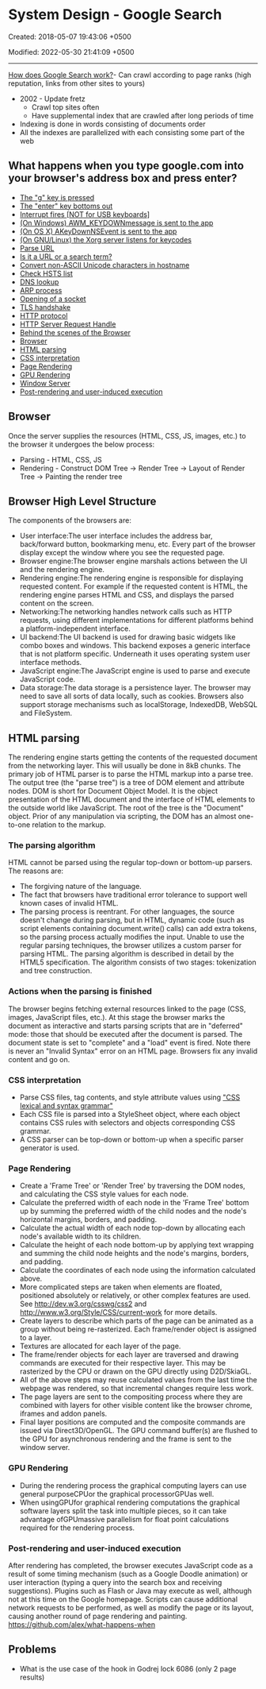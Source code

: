 # System Design - Google Search

Created: 2018-05-07 19:43:06 +0500

Modified: 2022-05-30 21:41:09 +0500

---

[How does Google Search work?](https://www.youtube.com/watch?v=KyCYyoGusqs)-   Can crawl according to page ranks (high reputation, links from other sites to yours)
-   2002 - Update fretz
    -   Crawl top sites often
    -   Have supplemental index that are crawled after long periods of time
-   Indexing is done in words consisting of documents order
-   All the indexes are parallelized with each consisting some part of the web

## What happens when you type google.com into your browser's address box and press enter?
-   [The "g" key is pressed](https://github.com/alex/what-happens-when/blob/master/README.rst#the-g-key-is-pressed)
-   [The "enter" key bottoms out](https://github.com/alex/what-happens-when/blob/master/README.rst#the-enter-key-bottoms-out)
-   [Interrupt fires [NOT for USB keyboards]](https://github.com/alex/what-happens-when/blob/master/README.rst#interrupt-fires-not-for-usb-keyboards)
-   [(On Windows) AWM_KEYDOWNmessage is sent to the app](https://github.com/alex/what-happens-when/blob/master/README.rst#on-windows-a-wm-keydown-message-is-sent-to-the-app)
-   [(On OS X) AKeyDownNSEvent is sent to the app](https://github.com/alex/what-happens-when/blob/master/README.rst#on-os-x-a-keydown-nsevent-is-sent-to-the-app)
-   [(On GNU/Linux) the Xorg server listens for keycodes](https://github.com/alex/what-happens-when/blob/master/README.rst#on-gnu-linux-the-xorg-server-listens-for-keycodes)
-   [Parse URL](https://github.com/alex/what-happens-when/blob/master/README.rst#parse-url)
-   [Is it a URL or a search term?](https://github.com/alex/what-happens-when/blob/master/README.rst#is-it-a-url-or-a-search-term)
-   [Convert non-ASCII Unicode characters in hostname](https://github.com/alex/what-happens-when/blob/master/README.rst#convert-non-ascii-unicode-characters-in-hostname)
-   [Check HSTS list](https://github.com/alex/what-happens-when/blob/master/README.rst#check-hsts-list)
-   [DNS lookup](https://github.com/alex/what-happens-when/blob/master/README.rst#dns-lookup)
-   [ARP process](https://github.com/alex/what-happens-when/blob/master/README.rst#arp-process)
-   [Opening of a socket](https://github.com/alex/what-happens-when/blob/master/README.rst#opening-of-a-socket)
-   [TLS handshake](https://github.com/alex/what-happens-when/blob/master/README.rst#tls-handshake)
-   [HTTP protocol](https://github.com/alex/what-happens-when/blob/master/README.rst#http-protocol)
-   [HTTP Server Request Handle](https://github.com/alex/what-happens-when/blob/master/README.rst#http-server-request-handle)
-   [Behind the scenes of the Browser](https://github.com/alex/what-happens-when/blob/master/README.rst#behind-the-scenes-of-the-browser)
-   [Browser](https://github.com/alex/what-happens-when/blob/master/README.rst#browser)
-   [HTML parsing](https://github.com/alex/what-happens-when/blob/master/README.rst#html-parsing)
-   [CSS interpretation](https://github.com/alex/what-happens-when/blob/master/README.rst#css-interpretation)
-   [Page Rendering](https://github.com/alex/what-happens-when/blob/master/README.rst#page-rendering)
-   [GPU Rendering](https://github.com/alex/what-happens-when/blob/master/README.rst#gpu-rendering)
-   [Window Server](https://github.com/alex/what-happens-when/blob/master/README.rst#window-server)
-   [Post-rendering and user-induced execution](https://github.com/alex/what-happens-when/blob/master/README.rst#post-rendering-and-user-induced-execution)

## Browser
Once the server supplies the resources (HTML, CSS, JS, images, etc.) to the browser it undergoes the below process:
-   Parsing - HTML, CSS, JS
-   Rendering - Construct DOM Tree → Render Tree → Layout of Render Tree → Painting the render tree

## Browser High Level Structure
The components of the browsers are:
-   User interface:The user interface includes the address bar, back/forward button, bookmarking menu, etc. Every part of the browser display except the window where you see the requested page.
-   Browser engine:The browser engine marshals actions between the UI and the rendering engine.
-   Rendering engine:The rendering engine is responsible for displaying requested content. For example if the requested content is HTML, the rendering engine parses HTML and CSS, and displays the parsed content on the screen.
-   Networking:The networking handles network calls such as HTTP requests, using different implementations for different platforms behind a platform-independent interface.
-   UI backend:The UI backend is used for drawing basic widgets like combo boxes and windows. This backend exposes a generic interface that is not platform specific. Underneath it uses operating system user interface methods.
-   JavaScript engine:The JavaScript engine is used to parse and execute JavaScript code.
-   Data storage:The data storage is a persistence layer. The browser may need to save all sorts of data locally, such as cookies. Browsers also support storage mechanisms such as localStorage, IndexedDB, WebSQL and FileSystem.

## HTML parsing
The rendering engine starts getting the contents of the requested document from the networking layer. This will usually be done in 8kB chunks.
The primary job of HTML parser is to parse the HTML markup into a parse tree.
The output tree (the "parse tree") is a tree of DOM element and attribute nodes. DOM is short for Document Object Model. It is the object presentation of the HTML document and the interface of HTML elements to the outside world like JavaScript. The root of the tree is the "Document" object. Prior of any manipulation via scripting, the DOM has an almost one-to-one relation to the markup.

### The parsing algorithm
HTML cannot be parsed using the regular top-down or bottom-up parsers.
The reasons are:
-   The forgiving nature of the language.
-   The fact that browsers have traditional error tolerance to support well known cases of invalid HTML.
-   The parsing process is reentrant. For other languages, the source doesn't change during parsing, but in HTML, dynamic code (such as script elements containing document.write() calls) can add extra tokens, so the parsing process actually modifies the input.
Unable to use the regular parsing techniques, the browser utilizes a custom parser for parsing HTML. The parsing algorithm is described in detail by the HTML5 specification.
The algorithm consists of two stages: tokenization and tree construction.

### Actions when the parsing is finished
The browser begins fetching external resources linked to the page (CSS, images, JavaScript files, etc.).
At this stage the browser marks the document as interactive and starts parsing scripts that are in "deferred" mode: those that should be executed after the document is parsed. The document state is set to "complete" and a "load" event is fired.
Note there is never an "Invalid Syntax" error on an HTML page. Browsers fix any invalid content and go on.

### CSS interpretation
-   Parse CSS files, tag contents, and style attribute values using ["CSS lexical and syntax grammar"](http://www.w3.org/TR/CSS2/grammar.html)
-   Each CSS file is parsed into a StyleSheet object, where each object contains CSS rules with selectors and objects corresponding CSS grammar.
-   A CSS parser can be top-down or bottom-up when a specific parser generator is used.

### Page Rendering
-   Create a 'Frame Tree' or 'Render Tree' by traversing the DOM nodes, and calculating the CSS style values for each node.
-   Calculate the preferred width of each node in the 'Frame Tree' bottom up by summing the preferred width of the child nodes and the node's horizontal margins, borders, and padding.
-   Calculate the actual width of each node top-down by allocating each node's available width to its children.
-   Calculate the height of each node bottom-up by applying text wrapping and summing the child node heights and the node's margins, borders, and padding.
-   Calculate the coordinates of each node using the information calculated above.
-   More complicated steps are taken when elements are floated, positioned absolutely or relatively, or other complex features are used. See <http://dev.w3.org/csswg/css2> and <http://www.w3.org/Style/CSS/current-work> for more details.
-   Create layers to describe which parts of the page can be animated as a group without being re-rasterized. Each frame/render object is assigned to a layer.
-   Textures are allocated for each layer of the page.
-   The frame/render objects for each layer are traversed and drawing commands are executed for their respective layer. This may be rasterized by the CPU or drawn on the GPU directly using D2D/SkiaGL.
-   All of the above steps may reuse calculated values from the last time the webpage was rendered, so that incremental changes require less work.
-   The page layers are sent to the compositing process where they are combined with layers for other visible content like the browser chrome, iframes and addon panels.
-   Final layer positions are computed and the composite commands are issued via Direct3D/OpenGL. The GPU command buffer(s) are flushed to the GPU for asynchronous rendering and the frame is sent to the window server.

### GPU Rendering
-   During the rendering process the graphical computing layers can use general purposeCPUor the graphical processorGPUas well.
-   When usingGPUfor graphical rendering computations the graphical software layers split the task into multiple pieces, so it can take advantage ofGPUmassive parallelism for float point calculations required for the rendering process.

### Post-rendering and user-induced execution

After rendering has completed, the browser executes JavaScript code as a result of some timing mechanism (such as a Google Doodle animation) or user interaction (typing a query into the search box and receiving suggestions). Plugins such as Flash or Java may execute as well, although not at this time on the Google homepage. Scripts can cause additional network requests to be performed, as well as modify the page or its layout, causing another round of page rendering and painting.
<https://github.com/alex/what-happens-when>

## Problems
-   What is the use case of the hook in Godrej lock 6086 (only 2 page results)
